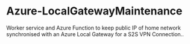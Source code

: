 # Azure-LocalGatewayMaintenance
Worker service and Azure Function to keep public IP of home network synchronised with an Azure Local Gateway for a S2S VPN Connection..
